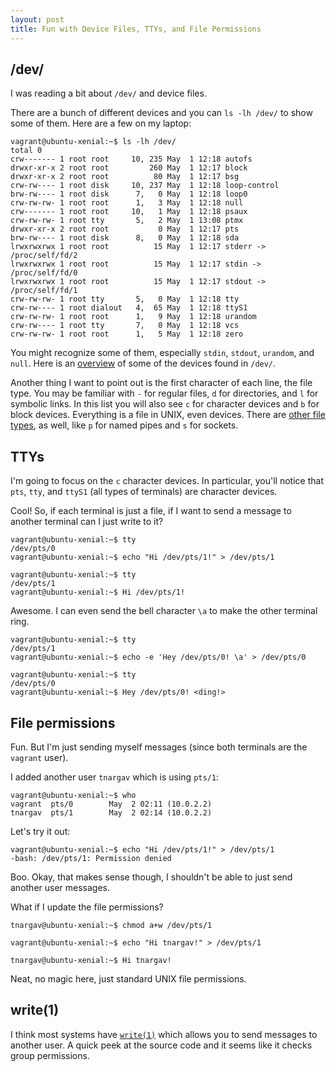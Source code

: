 ```yaml
---
layout: post
title: Fun with Device Files, TTYs, and File Permissions
---
```


## /dev/

I was reading a bit about `/dev/` and device files.

There are a bunch of different devices and you can `ls -lh /dev/` to show some of them. Here are a few on my laptop:
```
vagrant@ubuntu-xenial:~$ ls -lh /dev/
total 0
crw------- 1 root root     10, 235 May  1 12:18 autofs
drwxr-xr-x 2 root root         260 May  1 12:17 block
drwxr-xr-x 2 root root          80 May  1 12:17 bsg
crw-rw---- 1 root disk     10, 237 May  1 12:18 loop-control
brw-rw---- 1 root disk      7,   0 May  1 12:18 loop0
crw-rw-rw- 1 root root      1,   3 May  1 12:18 null
crw------- 1 root root     10,   1 May  1 12:18 psaux
crw-rw-rw- 1 root tty       5,   2 May  1 13:08 ptmx
drwxr-xr-x 2 root root           0 May  1 12:17 pts
brw-rw---- 1 root disk      8,   0 May  1 12:18 sda
lrwxrwxrwx 1 root root          15 May  1 12:17 stderr -> /proc/self/fd/2
lrwxrwxrwx 1 root root          15 May  1 12:17 stdin -> /proc/self/fd/0
lrwxrwxrwx 1 root root          15 May  1 12:17 stdout -> /proc/self/fd/1
crw-rw-rw- 1 root tty       5,   0 May  1 12:18 tty
crw-rw---- 1 root dialout   4,  65 May  1 12:18 ttyS1
crw-rw-rw- 1 root root      1,   9 May  1 12:18 urandom
crw-rw---- 1 root tty       7,   0 May  1 12:18 vcs
crw-rw-rw- 1 root root      1,   5 May  1 12:18 zero
```

You might recognize some of them, especially `stdin`, `stdout`, `urandom`, and `null`. Here is an [overview](https://www.tldp.org/LDP/sag/html/dev-fs.html) of some of the devices found in `/dev/`.

Another thing I want to point out is the first character of each line, the file type. You may be familiar with `-` for regular files, `d` for directories, and `l` for symbolic links. In this list you will also see `c` for character devices and `b` for block devices. Everything is a file in UNIX, even devices. There are [other file types](https://en.wikipedia.org/wiki/Unix_file_types), as well, like `p` for named pipes and `s` for sockets.

## TTYs

I'm going to focus on the `c` character devices. In particular, you'll notice that `pts`, `tty`, and `ttyS1` (all types of terminals) are character devices.

Cool! So, if each terminal is just a file, if I want to send a message to another terminal can I just write to it?

```
vagrant@ubuntu-xenial:~$ tty
/dev/pts/0
vagrant@ubuntu-xenial:~$ echo "Hi /dev/pts/1!" > /dev/pts/1
```
```
vagrant@ubuntu-xenial:~$ tty
/dev/pts/1
vagrant@ubuntu-xenial:~$ Hi /dev/pts/1!
```

Awesome. I can even send the bell character `\a` to make the other terminal ring.
```
vagrant@ubuntu-xenial:~$ tty
/dev/pts/1
vagrant@ubuntu-xenial:~$ echo -e 'Hey /dev/pts/0! \a' > /dev/pts/0
```
```
vagrant@ubuntu-xenial:~$ tty
/dev/pts/0
vagrant@ubuntu-xenial:~$ Hey /dev/pts/0! <ding!>
```

## File permissions

Fun. But I'm just sending myself messages (since both terminals are the `vagrant` user).

I added another user `tnargav` which is using `pts/1`:
```
vagrant@ubuntu-xenial:~$ who
vagrant  pts/0        May  2 02:11 (10.0.2.2)
tnargav  pts/1        May  2 02:14 (10.0.2.2)
```

Let's try it out:
```
vagrant@ubuntu-xenial:~$ echo "Hi /dev/pts/1!" > /dev/pts/1
-bash: /dev/pts/1: Permission denied
```

Boo. Okay, that makes sense though, I shouldn't be able to just send another user messages.

What if I update the file permissions?
```
tnargav@ubuntu-xenial:~$ chmod a+w /dev/pts/1
```
```
vagrant@ubuntu-xenial:~$ echo "Hi tnargav!" > /dev/pts/1
```
```
tnargav@ubuntu-xenial:~$ Hi tnargav!
```

Neat, no magic here, just standard UNIX file permissions.

## write(1)

I think most systems have [`write(1)`](https://linux.die.net/man/1/write) which allows you to send messages to another user. A quick peek at the source code and it seems like it checks group permissions.

